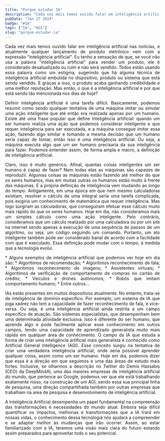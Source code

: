 ```yaml
---
title: "Porque estudar IA"
description: "Cada vez mais temos ouvido falar em inteligência artificial nas notícias, e atualmente qualquer lançamento de produto eletrônico vem com a expressão 'inteligência artificial'. Eu tenho a sensação de que, se você não usa a palavra 'inteligência artificial' para vender um produto, ele é considerado desatualizado ou ruim e não será vendido."
pubDate: "Jan 27 2024"
badge: "#IA"
tags: ["IA", "AGI"]
slug: "porque-estudar-ia"
---
```

<p style="text-align: justify">
    Cada vez mais temos ouvido falar em inteligência artificial nas notícias, e atualmente qualquer lançamento de produto eletrônico vem com a expressão "inteligência artificial". Eu tenho a sensação de que, se você não usa a palavra "inteligência artificial" para vender um produto, ele é considerado desatualizado ou ruim e não será vendido. Todos estão usando essa palavra como um estigma, sugerindo que há alguma técnica de inteligência artificial embutida no dispositivo, produto ou sistema que está sendo vendido. E graças a isso, o produto acaba ganhando credibilidade e uma melhor reputação. Mas então, o que é a inteligência artificial e por que está sendo tão mencionada nos dias de hoje?
</p>

<p style="text-align: justify">
    Definir inteligência artificial é uma tarefa difícil. Basicamente, podemos resumir como sendo qualquer tentativa de uma máquina imitar ou simular uma ação inteligente que até então era realizada apenas por um humano. Existe até uma frase popular que define inteligência artificial: quando um ser humano realiza uma ação que podemos considerar inteligente e que requer inteligência para ser executada, e a máquina consegue imitar essa ação, fazendo algo similar e tomando a mesma decisão que um humano seria capaz de tomar, então isso é uma inteligência artificial. Ou seja, a máquina executa algo que um ser humano precisaria da sua inteligência para fazer. Podemos entender assim, de forma ampla e macro, a definição de inteligência artificial.
</p>

<p style="text-align: justify">
    Claro, isso é muito genérico. Afinal, quantas coisas inteligentes um ser humano é capaz de fazer? Nem todas elas as máquinas são capazes de reproduzir. Algumas coisas as máquinas estão fazendo até melhor do que os seres humanos, mas em muitas outras os humanos estão muito à frente das máquinas. E a própria definição de inteligência vem mudando ao longo do tempo. Antigamente, em uma época em que nem mesmo calculadoras existiam, resolver o cálculo de uma integral seria uma tarefa complicada, pois exigiria um conhecimento de matemática que requer inteligência. Mas logo surgiram as calculadoras, que conseguiram efetuar esse cálculo muito mais rápido do que os seres humanos. Hoje em dia, não consideramos mais um simples cálculo como uma ação inteligente. Pelo contrário, consideramos que um cálculo realizado por uma calculadora ou por um site na internet sendo apenas a execução de uma sequência de passos de um algoritmo, ou seja, um código seguindo um comando. Portanto, um ato inteligente também pode ser considerado banal de acordo com a facilidade com que é executado. Essa definição pode mudar com o tempo, à medida que a tecnologia evolui. 
</p>

<p style="text-align: justify">
    * Alguns exemplos de inteligência artificial que podemos ver hoje em dia são:
    * Algoritimos de recomendação;
    * Algoritimos reconhecimento de fala;
    * Algoritimos reconhecimento de imagens;
    * Assistentes virtuais;
    * Algoritimos de verificação de comportamento de compras no cartão de crédito;
    * Veículos e drones autônomos;
    * Robôs que imitam comportamento humano;
    * Entre outros...
</p>

<p style="text-align: justify">
    IAs estão presentes em muitos dispositivos atualmente. No entanto, trata-se de inteligência de domínio específico. Por exemplo, um sistema de IA que joga xadrez não tem a capacidade de fazer reconhecimento de fala, e vice-versa. Ou seja, é uma inteligência artificial ainda restrita a um campo específico de atuação. São sistemas especialistas, que desempenham bem uma determinada atividade exclusiva. Isso é diferente do ser humano, que aprende algo e pode facilmente aplicar esse conhecimento em outros campos, tendo uma capacidade de aprendizado generalista muito mais rápida em qualquer área de conhecimento. O campo da IA que estuda a forma de criar uma inteligência artificial mais generalista é conhecido como Artificial General Intelligence (AGI). Esse conceito surgiu na tentativa de criar uma verdadeira inteligência artificial, onde seria possível aprender qualquer coisa, assim como um ser humano. Hoje em dia, podemos dizer que essa é a direção em que seguimos e uma das áreas de estudo mais fortes. Inclusive, se olharmos a descrição no Twitter do Demis Hassabis (CEO) da DeepMindAI, uma das maiores empresas de inteligência artificial do mundo, que pertence ao Google, podemos ver que ele está trabalhando exatamente nisso, na construção de um AGI, sendo essa sua principal linha de pesquisa, uma direção compartilhada também por outras empresas que trabalham na area de pesquisa e desenvolvimento de inteligência artificial. 
</p>

<p style="text-align: justify">
    A Inteligência Artificial desempenha um papel fundamental na compreensão das transformações e necessidades do mundo atual. Embora seja difícil quantificar os impactos, melhorias e transformações que a IA trará em nossas vidas, o conhecimento dessa tecnologia nós ajudará a compreender e se adaptar melhor às mudanças que irão ocorrer. Assim, ao estar familiarizado com a IA, teremos uma visão mais clara do futuro estando assim preparados para aproveitar todo o seu potencial.
</p>